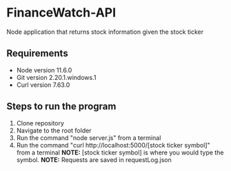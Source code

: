 # FinanceWatch-API
Node application that returns stock information given the stock ticker 

## Requirements
* Node version 11.6.0
* Git version 2.20.1.windows.1
* Curl version 7.63.0 

## Steps to run the program
1. Clone repository
2. Navigate to the root folder
3. Run the command "node server.js" from a terminal
4. Run the command "curl http://localhost:5000/[stock ticker symbol]" from a terminal **NOTE:** [stock ticker symbol] is where you would type the symbol.
**NOTE:** Requests are saved in requestLog.json
